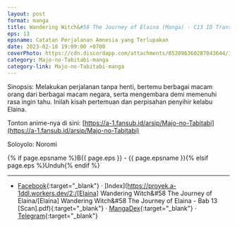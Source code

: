 ```yaml
---
layout: post
format: manga
title: Wandering Witch&#58 The Journey of Elaina (Manga) - C13 ID Translation
eps: 13
epsname: Catatan Perjalanan Amnesia yang Terlupakan
date: 2023-02-18 19:09:00 +0700
coverPhoto: https://cdn.discordapp.com/attachments/852096360287043644/1076474855190437889/bab13.png
category: Majo-no-Tabitabi-manga
category-link: Majo-no-Tabitabi-manga
---
```


Sinopsis: Melakukan perjalanan tanpa henti, bertemu berbagai macam orang dari berbagai macam negara, serta mengembara demi memenuhi rasa ingin tahu. Inilah kisah pertemuan dan perpisahan penyihir kelabu Elaina.

Tonton anime-nya di sini: [https://a-1.fansub.id/arsip/Majo-no-Tabitabi](https://a-1.fansub.id/arsip/Majo-no-Tabitabi)

Soloyolo: Noromi

{% if page.epsname %}B{{ page.eps }} - {{ page.epsname }}{% elsif page.eps %}Unduh{% endif %}

---
- [Facebook](https://www.facebook.com/a1fansub/posts/pfbid0ZnT8c5UARLLt6ccUKmDBtsV3urt1Hf9pqRvpbNs8HBQu9NiYW8rArXFabDQDP1Rvl){:target="_blank"} &middot; [Index](https://proyek.a-1ddl.workers.dev/2:/[Elaina] Wandering Witch&#58 The Journey of Elaina/[Elaina] Wandering Witch&#58 The Journey of Elaina - Bab 13 [Scan].pdf){:target="_blank"} &middot; [MangaDex](https://mangadex.org/chapter/d854d5e2-75b4-413b-8439-a22109b248d2){:target="_blank"} &middot; [Telegram](https://t.me/a1fansubweeklies/232){:target="_blank"}